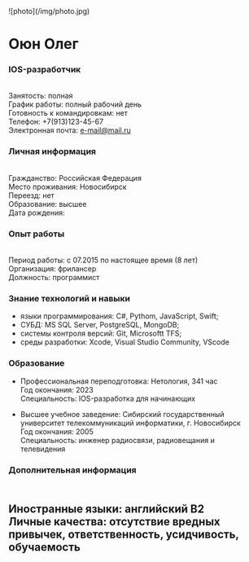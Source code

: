 
<div style="float: left; margin: 0 10px 10px 0;"  markdown="1">
![photo](/img/photo.jpg)
<div>

# Оюн Олег 
### IOS-разработчик  
<br/>Занятость: полная
<br/>График работы: полный рабочий день
<br/>Готовность к командировкам: нет
<br/>Телефон: +7(913)123-45-67 
<br/>Электронная почта: e-mail@mail.ru

### Личная информация  
<br/>Гражданство: Российская Федерация
<br/>Место проживания: Новосибирск
<br/>Переезд: нет
<br/>Образование: высшее
<br/>Дата рождения:

### Опыт работы  
<br/>Период работы: c 07.2015 по настоящее время (8 лет)
<br/>Организация: фрилансер
<br/>Должность: программист

### Знание технологий и навыки   
- языки программирования: C#, Pythom, JavaScript, Swift; 
- СУБД: MS SQL Server, PostgreSQL, MongoDB; 
- системы контроля версий: Git, Microsoftt TFS; 
- среды разработки: Xcode, Visual Studio Community, VScode

### Образование  
- Профессиональная переподготовка: Нетология, 341 час 
<br/>Год окончания: 2023
<br/>Специальность: IOS-разработка для начинающих

- Высшее учебное заведение: Сибирский государственный университет телекоммуникаций информатики, г. Новосибирск
<br/>Год окончания: 2005
<br/>Специальность: инженер радиосвязи, радиовещания и телевидения

### Дополнительная информация  
<br/>Иностранные языки: английский B2
<br/>Личные качества: отсутствие вредных привычек, ответственность, усидчивость, обучаемость
---



